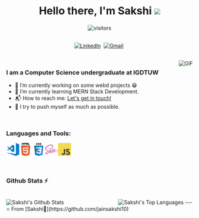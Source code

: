 <p>
  <h1 align="center"><b>Hello there, I'm Sakshi <img src="https://raw.githubusercontent.com/MartinHeinz/MartinHeinz/master/wave.gif" width="30px"></b></h1>
</p>


<p align="center">
    <img align="center" alt="visitors" src="https://gpvc.arturio.dev/jainsakshi10" />
</p>

<p align="center">
<br>
<a href="https://www.linkedin.com/in/sakshi10/"><img src="https://img.shields.io/badge/linkedin-%230077B5.svg?&style=for-the-badge&logo=linkedin&logoColor=white" alt="LinkedIn" /></a>&nbsp;
<a href="mailto:jainsakshi381@gmail.com?subject=Hi%20Sakshi"><img src="https://img.shields.io/badge/gmail-%23D14836.svg?&style=for-the-badge&logo=gmail&logoColor=white" alt="Gmail"/></a>&nbsp;
<!--<a href="https://kkvanonymous.github.io/"><img alt="Website" src="https://img.shields.io/website?style=for-the-badge&up_message=portfolio&url=https%3A%2F%2Fkkvanonymous.github.io%2F"></a>-->
</p>

<br>

<img align="right" height="270px" alt="GIF" src="https://camo.githubusercontent.com/5ff9182d12e799168a3bb67b88df7388ae08ede3/68747470733a2f2f6d69726f2e6d656469756d2e636f6d2f6d61782f3837352f312a7164415731546a434e353768316c6275757a766368672e676966" />

### I am a Computer Science undergraduate at IGDTUW
- 🔭 I’m currently working on some webd projects :grin:
- 🌱 I’m currently learning MERN Stack Development.
- 📬 How to reach me: [Let's get in touch!][linkedin]
- 🧗 I try to push myself as much as possible.

<br>

### Languages and Tools: 

<img align="left" alt="Visual Studio Code" width="35px" src="https://raw.githubusercontent.com/github/explore/80688e429a7d4ef2fca1e82350fe8e3517d3494d/topics/visual-studio-code/visual-studio-code.png" />
<img align="left" alt="HTML5" width="35px" src="https://raw.githubusercontent.com/github/explore/80688e429a7d4ef2fca1e82350fe8e3517d3494d/topics/html/html.png" />
<img align="left" alt="CSS3" width="35px" src="https://raw.githubusercontent.com/github/explore/80688e429a7d4ef2fca1e82350fe8e3517d3494d/topics/css/css.png" />
<img align="left" alt="Sass" width="35px" src="https://raw.githubusercontent.com/github/explore/80688e429a7d4ef2fca1e82350fe8e3517d3494d/topics/sass/sass.png" />
<img align="left" alt="JavaScript" width="35px" src="https://raw.githubusercontent.com/github/explore/80688e429a7d4ef2fca1e82350fe8e3517d3494d/topics/javascript/javascript.png" />
<br>
<br>
<br>
<br>

### Github Stats :zap:
<br>
  <img align="left" src="https://github-readme-stats.vercel.app/api?username=jainsakshi10&show_icons=true&title_color=fff&icon_color=79ff97&text_color=efefef&bg_color=24292e" alt="Sakshi's Github Stats" width="60%">
  
<img src="https://github-readme-stats.vercel.app/api/top-langs/?username=jainsakshi10&show_icons=true&hide_border=true&theme=radical" width="37%" alt="Sakshi's Top Languages"/>
---
⭐️ From [Sakshi🌈](https://github.com/jainsakshi10)


[linkedin]: https://www.linkedin.com/in/sakshi10/
